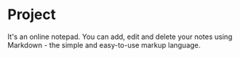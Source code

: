 # Project

It's an online notepad. You can add, edit and delete your notes using Markdown - the simple and easy-to-use markup language.
